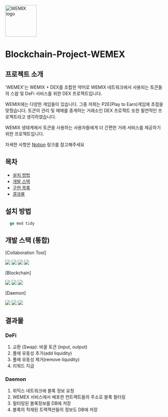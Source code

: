 <a href="https://stakingcrypto.info/ko/coins/wemix/logo"><img src="https://stakingcrypto.info/static/assets/coins/wemix-logo.png" width="100" height="100" title="WEMIX logo" alt="WEMIX logo"></a>
# Blockchain-Project-WEMEX
## 프로젝트 소개
'WEMEX'는 WEMIX + DEX를 조합한 약어로 WEMIX 네트워크에서 사용되는 토큰들의 스왑 및 DeFi 서비스를 위한 DEX 프로젝트입니다.

WEMIX에는 다양한 게임들이 있습니다. 그중 저희는 P2E(Play to Earn)게임에 초점을 맞췄습니다. 토큰의 관리 및 매매를 중계하는 거래소인 DEX 프로젝트 또한 필연적인 프로젝트라고 생각하였습니다.

WEMIX 생태계에서 토큰을 사용하는 사용자들에게 더 간편한 거래 서비스를 제공하기 위한 프로젝트입니다.

자세한 사항은 [Notion](https://www.notion.so/codestates/WEMEX-f8f2d9d98e164743b9efc67870884a52) 링크를 참고해주세요

## 목차
  - [설치 방법](#설치-방법)
  - [개발 스택](#개발-스택-통합)
  - [구현 목록](#구현-목록)
  - [결과물](#결과물)


## 설치 방법
```go
  go mod tidy
```
## 개발 스택 (통합)

[Collaboration Tool]

<img src="https://img.shields.io/badge/Discord-5865F2?style=for-the-badge&logo=discord&logoColor=white"> <img src="https://img.shields.io/badge/Notion-000000?style=for-the-badge&logo=notion&logoColor=white"> <img src="https://img.shields.io/badge/Git-F05032?style=for-the-badge&logo=git&logoColor=white"> <img src="https://img.shields.io/badge/GitHub-181717?style=for-the-badge&logo=github&logoColor=white">

[Blockchain]

<img src="https://img.shields.io/badge/Solidity-363636?style=for-the-badge&logo=solidity&logoColor=white"> <img src="https://img.shields.io/badge/Truffle-5E464D?style=for-the-badge&logo=truffle&logoColor=white"> <img src="https://img.shields.io/badge/Ganache-E4A663?style=for-the-badge&logo=ganache&logoColor=white"> 

[Daemon]

<img src="https://img.shields.io/badge/Wemix Network-CD4CFC?style=for-the-badge&logo=wemix&logoColor=white"> <img src="https://img.shields.io/badge/Go-00ADD8?style=for-the-badge&logo=go&logoColor=black"> <img src="https://img.shields.io/badge/MongoDB-47A248?style=for-the-badge&logo=mongodb&logoColor=white">


## 결과물

### DeFi
1. 교환 (Swap): 바꿀 토큰 (input, output) 
2. 풀에 유동성 추가(add liquidity) 
3. 풀에 유동성 제거(remove liquidity)
4. 리워드 지급
### Daemon
1. 위믹스 네트워크에 블록 정보 요청
2. WEMEX 서비스에서 배포한 컨트랙트들의 주소로 블록 필터링
3. 필터링된 블록정보를 DB에 저장
4. 블록의 적재된 트랙잭션들의 정보도 DB에 저장



